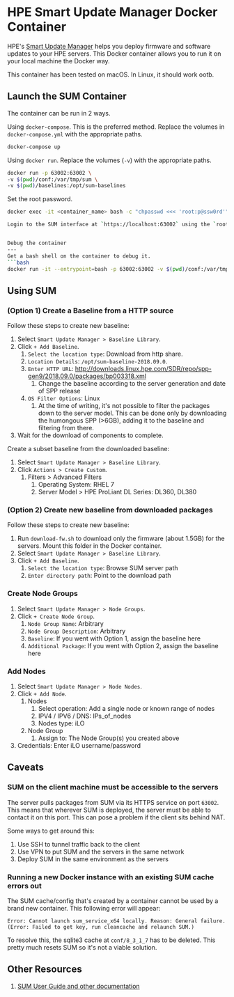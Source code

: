 HPE Smart Update Manager Docker Container
===
HPE's [Smart Update Manager](https://www.hpe.com/us/en/product-catalog/detail/pip.5182020.html) helps you deploy firmware and software updates to your HPE servers. This Docker container allows you to run it on your local machine the Docker way.

This container has been tested on macOS. In Linux, it should work ootb.


Launch the SUM Container
---
The container can be run in 2 ways.

Using `docker-compose`. This is the preferred method. Replace the volumes in `docker-compose.yml` with the appropriate paths.
```bash
docker-compose up
```

Using `docker run`. Replace the volumes (`-v`) with the appropriate paths.
```bash
docker run -p 63002:63002 \
-v $(pwd)/conf:/var/tmp/sum \
-v $(pwd)/baselines:/opt/sum-baselines
```

Set the root password.
```bash
docker exec -it <container_name> bash -c "chpasswd <<< 'root:p@ssw0rd'"

Login to the SUM interface at `https://localhost:63002` using the `root` credentials configured in the previous step.


Debug the container
---
Get a bash shell on the container to debug it.
```bash
docker run -it --entrypoint=bash -p 63002:63002 -v $(pwd)/conf:/var/tmp/sum -v $(pwd)/baselines/baseline-2018.09.0:/opt/sum-baseline-2018.09.0 hpe-sum
```

Using SUM
---
### (Option 1) Create a Baseline from a HTTP source
Follow these steps to create new baseline:
1. Select `Smart Update Manager > Baseline Library`.
1. Click `+ Add Baseline`.
   1. `Select the location type`: Download from http share.
   1. `Location Details`: `/opt/sum-baseline-2018.09.0`.
   1. `Enter HTTP URL`: http://downloads.linux.hpe.com/SDR/repo/spp-gen9/2018.09.0/packages/bp003318.xml
      1. Change the baseline according to the server generation and date of SPP release
   1. `OS Filter Options`: Linux
      1. At the time of writing, it's not possible to filter the packages down to the server model. This can be done only by downloading the humongous SPP (>6GB), adding it to the baseline and filtering from there.
1. Wait for the download of components to complete.

Create a subset baseline from the downloaded baseline:
1. Select `Smart Update Manager > Baseline Library`.
1. Click `Actions > Create Custom`.
   1. Filters > Advanced Filters
      1. Operating System: RHEL 7
      1. Server Model > HPE ProLiant DL Series: DL360, DL380

### (Option 2) Create new baseline from downloaded packages
Follow these steps to create new baseline:
1. Run `download-fw.sh` to download only the firmware (about 1.5GB) for the servers. Mount this folder in the Docker container.
1. Select `Smart Update Manager > Baseline Library`.
1. Click `+ Add Baseline`.
   1. `Select the location type`: Browse SUM server path
   1. `Enter directory path`: Point to the download path

### Create Node Groups
1. Select `Smart Update Manager > Node Groups`.
1. Click `+ Create Node Group`.
   1. `Node Group Name`: Arbitrary
   1. `Node Group Description`: Arbitrary
   1. `Baseline`: If you went with Option 1, assign the baseline here
   1. `Additional Package`: If you went with Option 2, assign the baseline here

### Add Nodes
1. Select `Smart Update Manager > Node Nodes`.
1. Click `+ Add Node`.
   1. Nodes
      1. Select operation: Add a single node or known range of nodes
      1. IPV4 / IPV6 / DNS: IPs_of_nodes
      1. Nodes type: iLO
   1. Node Group
      1. Assign to: The Node Group(s) you created above
1. Credentials: Enter iLO username/password



Caveats
---
### SUM on the client machine must be accessible to the servers
The server pulls packages from SUM via its HTTPS service on port `63002`. This means that wherever SUM is deployed, the server must be able to contact it on this port. This can pose a problem if the client sits behind NAT.

Some ways to get around this:
1. Use SSH to tunnel traffic back to the client
1. Use VPN to put SUM and the servers in the same network
1. Deploy SUM in the same environment as the servers

### Running a new Docker instance with an existing SUM cache errors out
The SUM cache/config that's created by a container cannot be used by a brand new container. This following error will appear:
```
Error: Cannot launch sum_service_x64 locally. Reason: General failure. (Error: Failed to get key, run cleancache and relaunch SUM.)
```

To resolve this, the sqlite3 cache at `conf/8_3_1_7` has to be deleted. This pretty much resets SUM so it's not a viable solution.


Other Resources
---
1. [SUM User Guide and other documentation](https://support.hpe.com/hpesc/public/home/documentHome?docId=emr_na-a00047899en_us&document_type=5000001&pmrsr=0&sort_by=relevance&sp4ts.oid=1008862656)